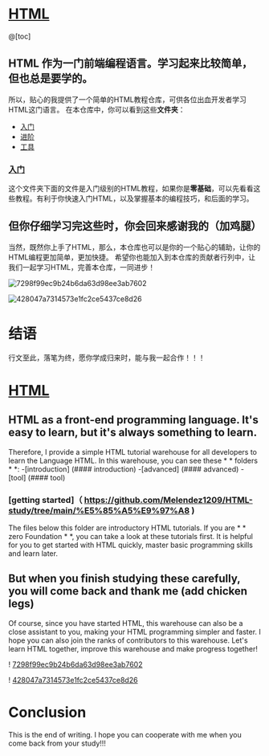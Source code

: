 # [HTML](https://github.com/Melendez1209/Html-Study)

@[toc]

## HTML 作为一门前端编程语言。学习起来比较简单，但也总是要学的。

所以，贴心的我提供了一个简单的HTML教程仓库，可供各位出血开发者学习HTML这门语言。 在本仓库中，你可以看到这些**文件夹**：

- [入门](###入门)
- [进阶](###进阶)
- [工具](###工具)

### [入门](https://github.com/Melendez1209/HTML-study/tree/main/%E5%85%A5%E9%97%A8)

这个文件夹下面的文件是入门级别的HTML教程，如果你是**零基础**，可以先看看这些教程。有利于你快速入门HTML，以及掌握基本的编程技巧，和后面的学习。

## 但你仔细学习完这些时，你会回来感谢我的（加鸡腿）

当然，既然你上手了HTML，那么，本仓库也可以是你的一个贴心的辅助，让你的HTML编程更加简单，更加快捷。 希望你也能加入到本仓库的贡献者行列中，让我们一起学习HTML，完善本仓库，一同进步！

![7298f99ec9b24b6da63d98ee3ab7602](https://user-images.githubusercontent.com/92637479/169689274-517b7914-7275-40b6-b725-aa76235f67e5.jpg)

![428047a7314573e1fc2ce5437ce8d26](https://user-images.githubusercontent.com/92637479/169689267-679b3dab-e9ee-4355-a7e2-69b9c1268782.jpg)

# 结语

行文至此，落笔为终，愿你学成归来时，能与我一起合作！！！

# [HTML]( https://github.com/Melendez1209/Html-Study )

## HTML as a front-end programming language. It's easy to learn, but it's always something to learn.

Therefore, I provide a simple HTML tutorial warehouse for all developers to learn the Language HTML. In this warehouse,
you can see these * * folders * *:
-[introduction] (#### introduction)
-[advanced] (#### advanced)
-[tool] (#### tool)

### [getting started]（ https://github.com/Melendez1209/HTML-study/tree/main/%E5%85%A5%E9%97%A8 )

The files below this folder are introductory HTML tutorials. If you are * * zero Foundation * *, you can take a look at
these tutorials first. It is helpful for you to get started with HTML quickly, master basic programming skills and learn
later.

## But when you finish studying these carefully, you will come back and thank me (add chicken legs)

Of course, since you have started HTML, this warehouse can also be a close assistant to you, making your HTML
programming simpler and faster. I hope you can also join the ranks of contributors to this warehouse. Let's learn HTML
together, improve this warehouse and make progress together!

! [7298f99ec9b24b6da63d98ee3ab7602]( https://user-images.githubusercontent.com/92637479/169689274-517b7914-7275-40b6-b725-aa76235f67e5.jpg )

! [428047a7314573e1fc2ce5437ce8d26]( https://user-images.githubusercontent.com/92637479/169689267-679b3dab-e9ee-4355-a7e2-69b9c1268782.jpg )

# Conclusion

This is the end of writing. I hope you can cooperate with me when you come back from your study!!!